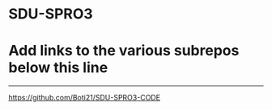 # SDU-SPRO3

# Add links to the various subrepos below this line
---
https://github.com/Boti21/SDU-SPRO3-CODE
